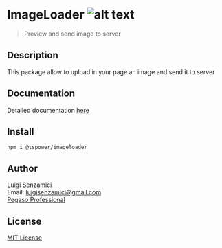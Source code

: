 # ImageLoader        ![alt text](https://ppbusinessproject.visualstudio.com/TSPowerOne/_apis/build/status/TsPowerOne.ImageLoader?branchName=master)


> Preview and send image to server

## Description      
This package allow to upload in your page an image and send it to server

## Documentation
Detailed documentation [here](https://tspowerone.github.io/ImageLoader/)        


## Install
`npm i @tspower/imageloader`


## Author
Luigi Senzamici   
Email: luigisenzamici@gmail.com   
[Pegaso Professional](https://pegasoprofessional.com)   

## License
[MIT License](http://opensource.org/licenses/MIT)


